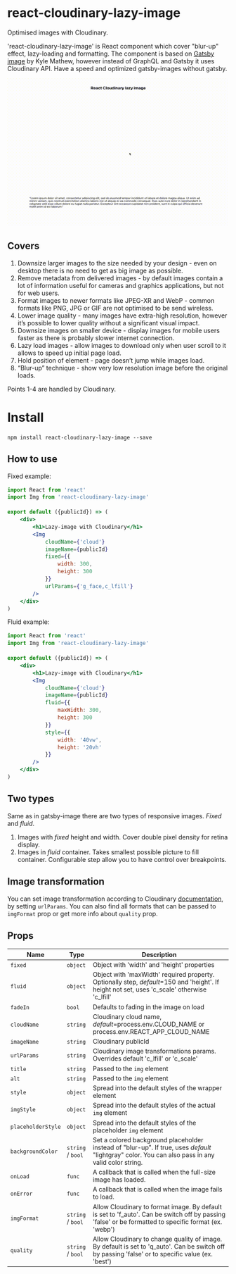# react-cloudinary-lazy-image

Optimised images with Cloudinary.

'react-cloudinary-lazy-image' is React component which cover "blur-up" effect, lazy-loading and formatting.
The component is based on [Gatsby image](https://github.com/gatsbyjs/gatsby/blob/master/packages/gatsby-image) by Kyle Mathew,
however instead of GraphQL and Gatsby it uses Cloudinary API. Have a speed and optimized gatsby-images without gatsby.

![](./demo/demo.gif)

## Covers

1) Downsize larger images to the size needed by your design - even on desktop there is no need to get as big image as possible.
2) Remove metadata from delivered images - by default images contain a lot of information useful for cameras and graphics applications, but not for web users.
3) Format images to newer formats like JPEG-XR and WebP - common formats like PNG, JPG or GIF are not optimised to be send wireless.
4) Lower image quality - many images have extra-high resolution, however it’s possible to lower quality without a significant visual impact.
5) Downsize images on smaller device - display images for mobile users faster as there is probably slower internet connection.
6) Lazy load images - allow images to download only when user scroll to it allows to speed up initial page load.
7) Hold position of element -  page doesn’t jump while images load.
8) “Blur-up” technique - show very low resolution image before the original loads.

Points 1-4 are handled by Cloudinary.

# Install

`npm install react-cloudinary-lazy-image --save`

## How to use

Fixed example:
```jsx
import React from 'react'
import Img from 'react-cloudinary-lazy-image'

export default ({publicId}) => (
    <div>
        <h1>Lazy-image with Cloudinary</h1>
        <Img
            cloudName={'cloud'}
            imageName={publicId}
            fixed={{
                width: 300,
                height: 300
            }}
            urlParams={'g_face,c_lfill'}
        />
    </div>
)
```

Fluid example:
```jsx
import React from 'react'
import Img from 'react-cloudinary-lazy-image'

export default ({publicId}) => (
    <div>
        <h1>Lazy-image with Cloudinary</h1>
        <Img
            cloudName={'cloud'}
            imageName={publicId}
            fluid={{
                maxWidth: 300,
                height: 300
            }}
            style={{
                width: '40vw',
                height: '20vh'
            }}
        />
    </div>
)
```

## Two types

Same as in gatsby-image there are two types of responsive images. _Fixed_ and _fluid_.
1. Images with _fixed_ height and width. Cover double pixel density for retina display.
2. Images in _fluid_ container. Takes smallest possible picture to fill container. Configurable step allow you to have control over breakpoints.


## Image transformation

You can set image transformation according to Cloudinary [documentation](https://cloudinary.com/documentation/image_transformation_reference),
by setting `urlParams`. You can also find all formats that can be passed to `imgFormat` prop or get more info about `quality` prop.


## Props

| Name               | Type              | Description                                                                                                                                           |
| ------------------ | ----------------- | ----------------------------------------------------------------------------------------------------------------------------------------------------- |
| `fixed`            | `object`          | Object with 'width' and 'height' properties                                                                                                           |
| `fluid`            | `object`          | Object with 'maxWidth' required property. Optionally step, _default_=150 and 'height'. If height not set, uses 'c_scale' otherwise 'c_lfill'          |
| `fadeIn`           | `bool`            | Defaults to fading in the image on load                                                                                                               |
| `cloudName`        | `string`          | Cloudinary cloud name, _default_=process.env.CLOUD_NAME or process.env.REACT_APP_CLOUD_NAME                                                           |
| `imageName`        | `string`          | Cloudinary publicId                                                                                                                                   |
| `urlParams`        | `string`          | Cloudinary image transformations params. Overrides default 'c_lfill' or 'c_scale'                                                                     |
| `title`            | `string`          | Passed to the `img` element                                                                                                                           |
| `alt`              | `string`          | Passed to the `img` element                                                                                                                           |
| `style`            | `object`          | Spread into the default styles of the wrapper element                                                                                                 |
| `imgStyle`         | `object`          | Spread into the default styles of the actual `img` element                                                                                            |
| `placeholderStyle` | `object`          | Spread into the default styles of the placeholder `img` element                                                                                       |
| `backgroundColor`  | `string` / `bool` | Set a colored background placeholder instead of "blur-up". If true, uses _default_ "lightgray" color. You can also pass in any valid color string.    |
| `onLoad`           | `func`            | A callback that is called when the full-size image has loaded.                                                                                        |
| `onError`          | `func`            | A callback that is called when the image fails to load.                                                                                               |
| `imgFormat`        | `string` / `bool` | Allow Cloudinary to format image. By default is set to 'f_auto'. Can be switch off by passing 'false' or be formatted to specific format (ex. 'webp') |
| `quality`          | `string` / `bool` | Allow Cloudinary to change quality of image. By default is set to 'q_auto'. Can be switch off by passing 'false' or to specific value (ex. 'best')    |


